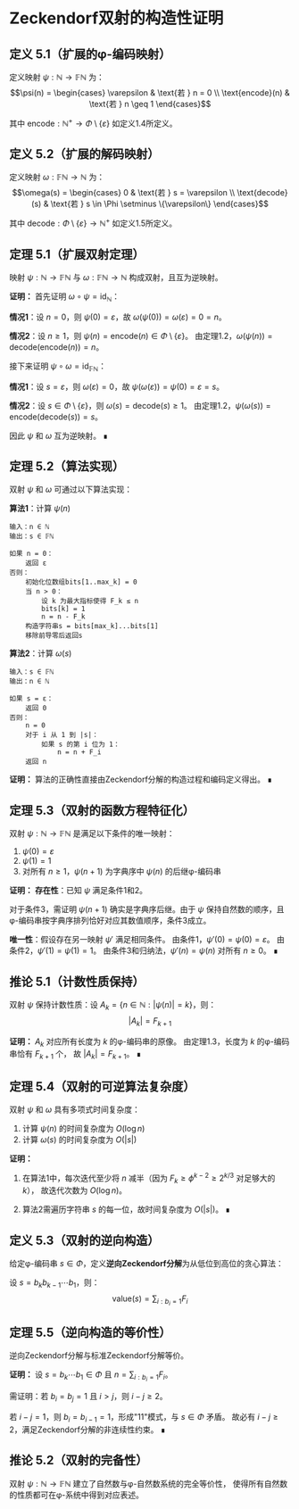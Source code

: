 # Zeckendorf双射的构造性证明

## 定义 5.1（扩展的φ-编码映射）
定义映射 $\psi: \mathbb{N} \to \mathbb{F}\mathbb{N}$ 为：
$$\psi(n) = \begin{cases}
\varepsilon & \text{若 } n = 0 \\
\text{encode}(n) & \text{若 } n \geq 1
\end{cases}$$

其中 $\text{encode}: \mathbb{N}^+ \to \Phi \setminus \{\varepsilon\}$ 如定义1.4所定义。

## 定义 5.2（扩展的解码映射）
定义映射 $\omega: \mathbb{F}\mathbb{N} \to \mathbb{N}$ 为：
$$\omega(s) = \begin{cases}
0 & \text{若 } s = \varepsilon \\
\text{decode}(s) & \text{若 } s \in \Phi \setminus \{\varepsilon\}
\end{cases}$$

其中 $\text{decode}: \Phi \setminus \{\varepsilon\} \to \mathbb{N}^+$ 如定义1.5所定义。

## 定理 5.1（扩展双射定理）
映射 $\psi: \mathbb{N} \to \mathbb{F}\mathbb{N}$ 与 $\omega: \mathbb{F}\mathbb{N} \to \mathbb{N}$ 构成双射，且互为逆映射。

**证明：**
首先证明 $\omega \circ \psi = \text{id}_{\mathbb{N}}$：

**情况1**：设 $n = 0$，则 $\psi(0) = \varepsilon$，故 $\omega(\psi(0)) = \omega(\varepsilon) = 0 = n$。

**情况2**：设 $n \geq 1$，则 $\psi(n) = \text{encode}(n) \in \Phi \setminus \{\varepsilon\}$。
由定理1.2，$\omega(\psi(n)) = \text{decode}(\text{encode}(n)) = n$。

接下来证明 $\psi \circ \omega = \text{id}_{\mathbb{F}\mathbb{N}}$：

**情况1**：设 $s = \varepsilon$，则 $\omega(\varepsilon) = 0$，故 $\psi(\omega(\varepsilon)) = \psi(0) = \varepsilon = s$。

**情况2**：设 $s \in \Phi \setminus \{\varepsilon\}$，则 $\omega(s) = \text{decode}(s) \geq 1$。
由定理1.2，$\psi(\omega(s)) = \text{encode}(\text{decode}(s)) = s$。

因此 $\psi$ 和 $\omega$ 互为逆映射。 ∎

## 定理 5.2（算法实现）
双射 $\psi$ 和 $\omega$ 可通过以下算法实现：

**算法1**：计算 $\psi(n)$

```
输入：n ∈ ℕ
输出：s ∈ 𝔽ℕ

如果 n = 0：
    返回 ε
否则：
    初始化位数组bits[1..max_k] = 0
    当 n > 0：
        设 k 为最大指标使得 F_k ≤ n
        bits[k] = 1
        n = n - F_k
    构造字符串s = bits[max_k]...bits[1]
    移除前导零后返回s
```

**算法2**：计算 $\omega(s)$

```
输入：s ∈ 𝔽ℕ
输出：n ∈ ℕ

如果 s = ε：
    返回 0
否则：
    n = 0
    对于 i 从 1 到 |s|：
        如果 s 的第 i 位为 1：
            n = n + F_i
    返回 n
```

**证明：**
算法的正确性直接由Zeckendorf分解的构造过程和编码定义得出。 ∎

## 定理 5.3（双射的函数方程特征化）
双射 $\psi: \mathbb{N} \to \mathbb{F}\mathbb{N}$ 是满足以下条件的唯一映射：

1. $\psi(0) = \varepsilon$
2. $\psi(1) = 1$
3. 对所有 $n \geq 1$，$\psi(n+1)$ 为字典序中 $\psi(n)$ 的后继φ-编码串

**证明：**
**存在性**：已知 $\psi$ 满足条件1和2。

对于条件3，需证明 $\psi(n+1)$ 确实是字典序后继。由于 $\psi$ 保持自然数的顺序，且φ-编码串按字典序排列恰好对应其数值顺序，条件3成立。

**唯一性**：假设存在另一映射 $\psi'$ 满足相同条件。
由条件1，$\psi'(0) = \psi(0) = \varepsilon$。
由条件2，$\psi'(1) = \psi(1) = 1$。
由条件3和归纳法，$\psi'(n) = \psi(n)$ 对所有 $n \geq 0$。 ∎

## 推论 5.1（计数性质保持）
双射 $\psi$ 保持计数性质：设 $A_k = \{n \in \mathbb{N} : |\psi(n)| = k\}$，则：
$$|A_k| = F_{k+1}$$

**证明：**
$A_k$ 对应所有长度为 $k$ 的φ-编码串的原像。
由定理1.3，长度为 $k$ 的φ-编码串恰有 $F_{k+1}$ 个，
故 $|A_k| = F_{k+1}$。 ∎

## 定理 5.4（双射的可逆算法复杂度）
双射 $\psi$ 和 $\omega$ 具有多项式时间复杂度：

1. 计算 $\psi(n)$ 的时间复杂度为 $O(\log n)$
2. 计算 $\omega(s)$ 的时间复杂度为 $O(|s|)$

**证明：**
1. 在算法1中，每次迭代至少将 $n$ 减半（因为 $F_k \geq \phi^{k-2} \geq 2^{k/3}$ 对足够大的 $k$），
   故迭代次数为 $O(\log n)$。

2. 算法2需遍历字符串 $s$ 的每一位，故时间复杂度为 $O(|s|)$。 ∎

## 定义 5.3（双射的逆向构造）
给定φ-编码串 $s \in \Phi$，定义**逆向Zeckendorf分解**为从低位到高位的贪心算法：

设 $s = b_k b_{k-1} \cdots b_1$，则：
$$\text{value}(s) = \sum_{i: b_i=1} F_i$$

## 定理 5.5（逆向构造的等价性）
逆向Zeckendorf分解与标准Zeckendorf分解等价。

**证明：**
设 $s = b_k \cdots b_1 \in \Phi$ 且 $n = \sum_{i: b_i=1} F_i$。

需证明：若 $b_i = b_j = 1$ 且 $i > j$，则 $i - j \geq 2$。

若 $i - j = 1$，则 $b_i = b_{i-1} = 1$，形成"11"模式，与 $s \in \Phi$ 矛盾。
故必有 $i - j \geq 2$，满足Zeckendorf分解的非连续性约束。 ∎

## 推论 5.2（双射的完备性）
双射 $\psi: \mathbb{N} \to \mathbb{F}\mathbb{N}$ 建立了自然数与φ-自然数系统的完全等价性，
使得所有自然数的性质都可在φ-系统中得到对应表述。